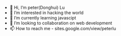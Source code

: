 - 👋 Hi, I’m peter(Donghui) Lu
- 👀 I’m interested in hacking the world
- 🌱 I’m currently learning javascipt
- 💞️ I’m looking to collaboration on web development
- 📫 How to reach me -  sites.google.com/view/peterlu


